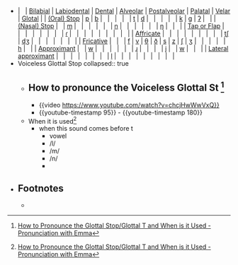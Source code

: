 - |   | [Bilabial](javascript:void(0);) | [Labiodental](javascript:void(0);) | [Dental](javascript:void(0);) | [Alveolar](javascript:void(0);) | [Postalveolar](javascript:void(0);) | [Palatal](javascript:void(0);) | [Velar](javascript:void(0);) | [Glotal](javascript:void(0);) |
  | [(Oral) Stop](javascript:void(0);) | [p](javascript:viewSymbol('symbols/p.html');) | [b](javascript:viewSymbol('symbols/b.html');) |   |   |   |   | [t](javascript:viewSymbol('symbols/t.html');) | [d](javascript:viewSymbol('symbols/d.html');) |   |   |   |   | [k](javascript:viewSymbol('symbols/k.html');) | [g](javascript:viewSymbol('symbols/g.html');) | [ʔ](javascript:viewSymbol('symbols/0294.html');) |   |
  | [(Nasal) Stop](javascript:void(0);) |   | [m](javascript:viewSymbol('symbols/m.html');) |   |   |   |   |   | [n](javascript:viewSymbol('symbols/n.html');) |   |   |   |   |   | [ŋ](javascript:viewSymbol('symbols/014B.html');) |   |   |
  | [Tap or Flap](javascript:void(0);) |   |   |   |   |   |   |   | [ɾ](javascript:viewSymbol('symbols/027E.html');) |   |   |   |   |   |   |   |   |
  | [Affricate](javascript:void(0);) |   |   |   |   |   |   |   |   | [tʃ](javascript:viewSymbol('symbols/02A7.html');) | [dʒ](javascript:viewSymbol('symbols/02A4.html');) |   |   |   |   |   |   |
  | [Fricative](javascript:void(0);) |   |   | [f](javascript:viewSymbol('symbols/f.html');) | [v](javascript:viewSymbol('symbols/v.html');) | [θ](javascript:viewSymbol('symbols/03B8.html');) | [ð](javascript:viewSymbol('symbols/00F0.html');) | [s](javascript:viewSymbol('symbols/s.html');) | [z](javascript:viewSymbol('symbols/z.html');) | [](javascript:viewSymbol('symbols/0283.html');)[ʃ](javascript:viewSymbol('symbols/0283.html');) | [ʒ](javascript:viewSymbol('symbols/0292.html');) |   |   |   |   | [h](javascript:viewSymbol('symbols/h.html');) |   |
  | [Approximant](javascript:void(0);) |   | [w](javascript:viewSymbol('symbols/w.html');) |   |   |   |   |   | [ɹ](javascript:viewSymbol('symbols/0279.html');) |   |   |   | [j](javascript:viewSymbol('symbols/j.html');) |   | [w](javascript:viewSymbol('symbols/w.html');) |   |   |
  | [Lateral
  approximant](javascript:void(0);) |   |   |   |   |   |   |   | [l](javascript:viewSymbol('symbols/l.html');) |   |   |   |   |   |   |   |   |
- Voiceless Glottal Stop
  collapsed:: true
	- How to pronounce the Voiceless Glottal St [^1]
		-
		- {{video https://www.youtube.com/watch?v=chcjHwWwVxQ}}
		- {{youtube-timestamp 95}} - {{youtube-timestamp 180}}
	- When it is used[^1]
		- when this sound comes before t
			- vowel
			- /l/
			- /m/
			- /n/
			-
- ## Footnotes
	- [^1]: [How to Pronounce the Glottal Stop/Glottal T and When is it Used - Pronunciation with Emma](https://www.youtube.com/watch?v=chcjHwWwVxQ)